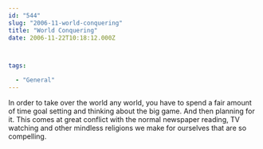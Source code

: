```yaml
---
id: "544"
slug: "2006-11-world-conquering"
title: "World Conquering"
date: 2006-11-22T10:18:12.000Z



tags:

  - "General"
---
```

<div class="sqs-html-content">
  <p>In order to take over the world any world, you have to spend a fair amount of time goal setting and thinking about the big game.  And then planning for it.  This comes at great conflict with the normal newspaper reading, TV watching and other mindless religions we make for ourselves that are so compelling.</p>
</div>
